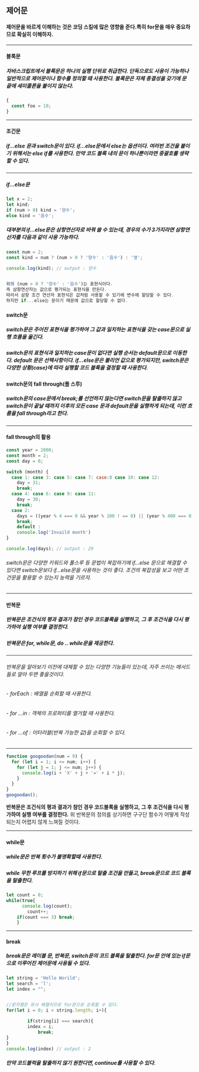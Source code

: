 ## 제어문

#### 제어문을 바르게 이해하는 것은 코딩 스킬에 많은 영향을 준다.특히 for문을 매우 중요하므로 확실히 이해하자.

---

#### 블록문

##### 자바스크립트에서 블록문은 하나의 실행 단위로 취급한다. 단독으로도 사용이 가능하나 일반적으로 제어문이나 함수를 정의할 때 사용한다. 블록문은 자체 종결성을 갖기에 문 끝에 세미콜론을 붙이지 않는다.

```js
{
  const foo = 10;
}
```

---

#### 조건문

##### if...else 문과 switch문이 있다. if...else문에서 else는 옵션이다. 여러번 조건을 붙이기 위해서는 else if를 사용한다. 만약 코드 블록 내의 문이 하나뿐이라면 중괄호를 생략할 수 있다.

---

##### if...else문

```js
let x = 2;
let kind;
if (num > 0) kind = '양수';
else kind = '음수';
```

##### 대부분의 if...else문은 삼항연산자로 바꿔 쓸 수 있는데, 경우의 수가 3가지라면 삼항연산자를 다음과 같이 사용 가능하다.

```js
const num = 2;
const kind = num ? (num > 0 ? '양수' : '음수') : '영';

console.log(kind); // output : 양수


위의 (num > 0 ? '양수' : '음수')는 표현식이다.
즉 삼항연산자는 값으로 평가되는 표현식을 만든다.
따라서 삼항 조건 연산자 표현식은 값처럼 사용할 수 있기에 변수에 할당할 수 있다.
하지만 if...else는 문이기 때문에 값으로 할당할 수 없다.
```

#### switch문

##### switch문은 주어진 표현식을 평가하여 그 값과 일치하는 표현식을 갖는 case문으로 실행 흐름을 옮긴다.

##### switch문의 표현식과 일치하는 case문이 없다면 실행 순서는 default문으로 이동한다. default 문은 선택사항이다. if...else문은 불리언 값으로 평가되지만, switch문은 다양한 상황(case)에 따라 실행할 코드 블록을 결정할 때 사용한다.

#### switch문의 fall through(폴 스루)

##### switch문의 case문에서 break;를 선언하지 않는다면 switch문을 탈출하지 않고 switch문이 끝날 때까지 이후의 모든 case 문과 default문을 실행하게 되는데, 이런 흐름을 fall through라고 한다.

---

#### fall through의 활용

```js
const year = 2000;
const month = 2;
const day = 0;

switch (month) {
  case 1: case 3: case 5: case 7: case:8 case 10: case 12:
    day = 31;
    break;
  case 4: case 6: case 9: case 11:
    day = 30;
    break;
  case 2:
    days = ((year % 4 === 0 && year % 100 ! == 0) || (year % 400 === 0)) ? 29 : 28;
    break;
    default :
    console.log('Invaild month')
}

console.log(days); // output : 29
```

###### switch문은 다양한 키워드와 폴스루 등 문법이 복잡하기에 if...else 문으로 해결할 수 있다면 switch문보다 if...else문을 사용하는 것이 좋다. 조건의 복잡성을 보고 어떤 조건문을 활용할 수 있는지 능력을 기르자.

---

#### 반복문

##### 반복문은 조건식의 평과 결과가 참인 경우 코드블록을 실행하고, 그 후 조건식을 다시 평가하여 실행 여부를 결정한다.

##### 반복문은 for, while문, do .. while문을 제공한다.

---

###### 반복문을 알아보기 이전에 대체할 수 있는 다양한 기능들이 있는데, 자주 쓰이는 메서드들로 알아 두면 좋을것이다.

###### - forEach : 배열을 순회할 때 사용한다.

###### - for ...in : 객체의 프로퍼티를 열거할 때 사용한다.

###### - for ...of : 이터러블(반복 가능한 값)을 순회할 수 있다.

---

```js
function googoodan(num = 9) {
  for (let i = 1; i <= num; i++) {
    for (let j = 1; j <= num; j++) {
      console.log(i + 'X' + j + '=' + i * j);
    }
  }
}
googoodan();
```

**반복문은 조건식의 평과 결과가 참인 경우 코드블록을 실행하고, 그 후 조건식을 다시 평가하여 실행 여부를 결정한다.**
위 반복문의 정의를 상기하면 구구단 함수가 어떻게 작성되는지 어렵지 않게 느껴질 것이다.

---

#### while문

##### while문은 반복 횟수가 불명확할때 사용한다.

##### while 무한 루프를 방지하기 위해 if문으로 탈출 조건을 만들고, break문으로 코드 블록을 탈출한다.

```js
let count = 0;
while(true{
      console.log(count);
		count++;
	if(count === 3) break;
	}
```

---

#### break

##### break문은 레이블 문, 반복문, switch문의 코드 블록을 탈출한다. for문 안에 있는 if문으로 이루어진 제어문에 사용될 수 있다.

```js
let string = 'Hello Worild';
let search = 'l';
let index = "";


//문자열은 유사 배열이므로 for문으로 순회할 수 있다.
for(let i = 0; i < string.length; i+){

		if(string[i] === search){
  		index = i;
  			break;
}
}
console.log(index) // output : 2
```

##### 만약 코드블럭을 탈출하지 않기 원한다면, continue를 사용할 수 있다.
